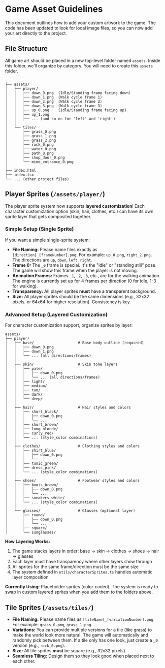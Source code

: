 # Game Asset Guidelines

This document outlines how to add your custom artwork to the game. The code has been updated to look for local image files, so you can now add your art directly to the project.

## File Structure

All game art should be placed in a new top-level folder named `assets`. Inside this folder, we'll organize by category. You will need to create this `assets` folder.

```
.
├── assets/
│   ├── player/
│   │   ├── down_0.png  (Idle/Standing frame facing down)
│   │   ├── down_1.png  (Walk cycle frame 1)
│   │   ├── down_2.png  (Walk cycle frame 2)
│   │   ├── down_3.png  (Walk cycle frame 3)
│   │   ├── up_0.png    (Idle/Standing frame facing up)
│   │   ├── up_1.png
│   │   ├── ... (and so on for 'left' and 'right')
│   │
│   └── tiles/
│       ├── grass_0.png
│       ├── grass_1.png
│       ├── grass_2.png
│       ├── rock_0.png
│       ├── water_0.png
│       ├── path_0.png
│       ├── shop_door_0.png
│       └── mine_entrance_0.png
│
├── index.html
├── index.tsx
└── ... (other project files)
```

## Player Sprites (`/assets/player/`)

The player sprite system now supports **layered customization**! Each character customization option (skin, hair, clothes, etc.) can have its own sprite layer that gets composited together.

### Simple Setup (Single Sprite)
If you want a simple single-sprite system:

-   **File Naming:** Please name files exactly as `[direction]_[frameNumber].png`. For example: `up_0.png`, `right_2.png`. The directions are `up`, `down`, `left`, `right`.
-   **Frame 0:** The `_0` frame is special. It's the "idle" or "standing still" pose. The game will show this frame when the player is not moving.
-   **Animation Frames:** Frames `_1`, `_2`, `_3`, etc., are for the walking animation. The engine is currently set up for 4 frames per direction (0 for idle, 1-3 for walking).
-   **Transparency:** All player sprites **must** have a transparent background.
-   **Size:** All player sprites should be the same dimensions (e.g., 32x32 pixels, or 64x64 for higher resolution). Consistency is key.

### Advanced Setup (Layered Customization)
For character customization support, organize sprites by layer:

```
assets/
├── player/
│   ├── base/                    # Base body outline (required)
│   │   ├── down_0.png
│   │   ├── down_1.png
│   │   └── ... (all directions/frames)
│   │
│   ├── skin/                    # Skin tone layers
│   │   ├── pale/
│   │   │   ├── down_0.png
│   │   │   └── ... (all directions/frames)
│   │   ├── light/
│   │   ├── medium/
│   │   ├── tan/
│   │   ├── dark/
│   │   └── deep/
│   │
│   ├── hair/                    # Hair styles and colors
│   │   ├── short_black/
│   │   │   ├── down_0.png
│   │   │   └── ...
│   │   ├── short_brown/
│   │   ├── long_blonde/
│   │   ├── curly_red/
│   │   └── ... (style_color combinations)
│   │
│   ├── clothes/                 # Clothing styles and colors
│   │   ├── shirt_blue/
│   │   │   ├── down_0.png
│   │   │   └── ...
│   │   ├── tunic_green/
│   │   ├── dress_pink/
│   │   └── ... (style_color combinations)
│   │
│   ├── shoes/                   # Footwear styles and colors
│   │   ├── boots_brown/
│   │   │   ├── down_0.png
│   │   │   └── ...
│   │   ├── sneakers_white/
│   │   └── ... (style_color combinations)
│   │
│   └── glasses/                 # Glasses (optional layer)
│       ├── round/
│       │   ├── down_0.png
│       │   └── ...
│       ├── square/
│       └── sunglasses/
```

**How Layering Works:**
1. The game stacks layers in order: base → skin → clothes → shoes → hair → glasses
2. Each layer must have transparency where other layers show through
3. All sprites for the same frame/direction must be the same size
4. The system defined in `utils/characterSprites.ts` handles automatic layer composition

**Currently Using:** Placeholder sprites (color-coded). The system is ready to swap in custom layered sprites when you add them to the folders above.

## Tile Sprites (`/assets/tiles/`)

-   **File Naming:** Please name files as `[tileName]_[variationNumber].png`. For example: `grass_0.png`, `grass_1.png`.
-   **Variations:** You can provide multiple versions for a tile (like grass) to make the world look more natural. The game will automatically and randomly pick between them. If a tile only has one look, just create a `_0` version (e.g., `rock_0.png`).
-   **Size:** All tile sprites **must** be square (e.g., 32x32 pixels).
-   **Seamless Tiling:** Design them so they look good when placed next to each other.
